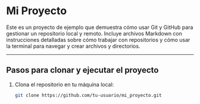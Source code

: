 # Mi Proyecto

Este es un proyecto de ejemplo que demuestra cómo usar Git y GitHub para gestionar un repositorio local y remoto. Incluye archivos Markdown con instrucciones detalladas sobre cómo trabajar con repositorios y cómo usar la terminal para navegar y crear archivos y directorios.

---

## Pasos para clonar y ejecutar el proyecto

1. Clona el repositorio en tu máquina local:
   ```bash
   git clone https://github.com/tu-usuario/mi_proyecto.git
